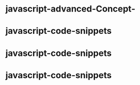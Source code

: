 # javascript-advanced-Concept-
# javascript-code-snippets
# javascript-code-snippets
# javascript-code-snippets
